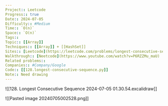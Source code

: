 ```yaml
---
Project:: Leetcode
Progress:: true
Date:: 2024-07-05
Difficulty:: #Medium 
Time:: `O(n)`
Space:: `O(n)`
Tags:: 
Topic:: [[Array]]
Techniques:: [[Array]] + [[HashSet]]
Sites:: [Leetcode](https://leetcode.com/problems/longest-consecutive-sequence/description/)
Walkthrough:: [Neetcode](https://www.youtube.com/watch?v=P6RZZMu_maU)
Related problems:: 
Companies:: #Company/Google
Code:: [[128.longest-consecutive-sequence.py]]
Note:: Need drawing
---
```

![[128. Longest Consecutive Sequence 2024-07-05 01.30.54.excalidraw]]







![[Pasted image 20240705002528.png]]